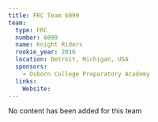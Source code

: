 ```yaml
---
title: FRC Team 6099
team:
  type: FRC
  number: 6099
  name: Knight Riders
  rookie_year: 2016
  location: Detroit, Michigan, USA
  sponsors:
    - Osborn College Preparatory Academy
  links:
    Website: 
---
```

No content has been added for this team
